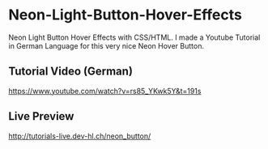 # Neon-Light-Button-Hover-Effects
Neon Light Button Hover Effects with CSS/HTML. I made a Youtube Tutorial in German Language for this very nice Neon Hover Button.

## Tutorial Video (German)
https://www.youtube.com/watch?v=rs85_YKwk5Y&t=191s

## Live Preview
http://tutorials-live.dev-hl.ch/neon_button/

